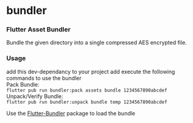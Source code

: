 # bundler

### Flutter Asset Bundler
Bundle the given directory into a single compressed AES encrypted file.

### Usage
add this dev-dependancy to your project add execute the following commands to use the bundler  
Pack Bundle:  
`flutter pub run bundler:pack assets bundle 1234567890abcdef`  
Unpack/Verify Bundle:   
`flutter pub run bundler:unpack bundle temp 1234567890abcdef`    


Use the [Flutter-Bundler](https://github.com/kooroshh/flutter_bundler) package to load the bundle

